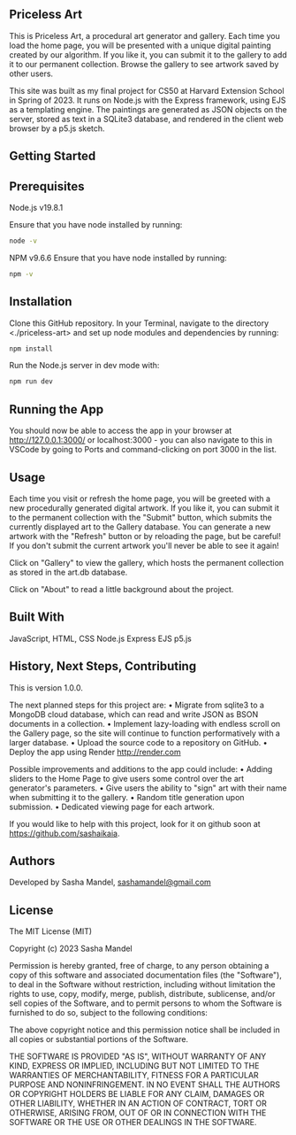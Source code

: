 ## Priceless Art
This is Priceless Art, a procedural art generator and gallery. Each time you load the home page, you will be presented with a unique digital painting created by our algorithm. If you like it, you can submit it to the gallery to add it to our permanent collection. Browse the gallery to see artwork saved by other users.

This site was built as my final project for CS50 at Harvard Extension School in Spring of 2023. It runs on Node.js with the Express framework, using EJS as a templating engine. The paintings are generated as JSON objects on the server, stored as text in a SQLite3 database, and rendered in the client web browser by a p5.js sketch.

## Getting Started

## Prerequisites
Node.js v19.8.1

Ensure that you have node installed by running:
```bash
node -v
```

NPM v9.6.6
Ensure that you have node installed by running:
```bash
npm -v
```
## Installation
Clone this GitHub repository. In your Terminal, navigate to the directory <./priceless-art> and set up node modules and dependencies by running:
```bash
npm install
```

Run the Node.js server in dev mode with:
```bash
npm run dev
```

## Running the App
You should now be able to access the app in your browser at http://127.0.0.1:3000/ or localhost:3000 - you can also navigate to this in VSCode by going to Ports and command-clicking on port 3000 in the list.

## Usage
Each time you visit or refresh the home page, you will be greeted with a new procedurally generated digital artwork. If you like it, you can submit it to the permanent collection with the "Submit" button, which submits the currently displayed art to the Gallery database. You can generate a new artwork with the "Refresh" button or by reloading the page, but be careful! If you don't submit the current artwork you'll never be able to see it again!

Click on "Gallery" to view the gallery, which hosts the permanent collection as stored in the art.db database.

Click on "About" to read a little background about the project.

## Built With
JavaScript, HTML, CSS
Node.js
Express
EJS
p5.js

## History, Next Steps, Contributing
This is version 1.0.0.

The next planned steps for this project are:
• Migrate from sqlite3 to a MongoDB cloud database, which can read and write JSON as BSON documents in a collection.
• Implement lazy-loading with endless scroll on the Gallery page, so the site will continue to function performatively with a larger database.
• Upload the source code to a repository on GitHub.
• Deploy the app using Render http://render.com

Possible improvements and additions to the app could include:
• Adding sliders to the Home Page to give users some control over the art generator's parameters.
• Give users the ability to "sign" art with their name when submitting it to the gallery.
• Random title generation upon submission.
• Dedicated viewing page for each artwork.

If you would like to help with this project, look for it on github soon at https://github.com/sashaikaia.

## Authors
Developed by Sasha Mandel, sashamandel@gmail.com

## License
The MIT License (MIT)

Copyright (c) 2023 Sasha Mandel

Permission is hereby granted, free of charge, to any person obtaining a copy of this software and associated documentation files (the "Software"), to deal in the Software without restriction, including without limitation the rights to use, copy, modify, merge, publish, distribute, sublicense, and/or sell copies of the Software, and to permit persons to whom the Software is furnished to do so, subject to the following conditions:

The above copyright notice and this permission notice shall be included in all copies or substantial portions of the Software.

THE SOFTWARE IS PROVIDED "AS IS", WITHOUT WARRANTY OF ANY KIND, EXPRESS OR IMPLIED, INCLUDING BUT NOT LIMITED TO THE WARRANTIES OF MERCHANTABILITY, FITNESS FOR A PARTICULAR PURPOSE AND NONINFRINGEMENT. IN NO EVENT SHALL THE AUTHORS OR COPYRIGHT HOLDERS BE LIABLE FOR ANY CLAIM, DAMAGES OR OTHER LIABILITY, WHETHER IN AN ACTION OF CONTRACT, TORT OR OTHERWISE, ARISING FROM, OUT OF OR IN CONNECTION WITH THE SOFTWARE OR THE USE OR OTHER DEALINGS IN THE SOFTWARE.